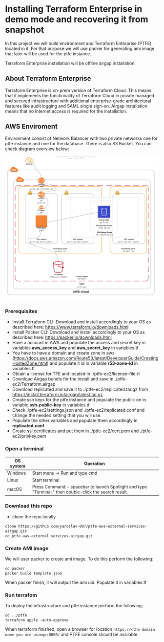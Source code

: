 
# Installing Terraform Enterprise in demo mode and recovering it from snapshot 

In this project we will build environment and Terraform Enterprise (PTFE) located in it. For that purpose we will use packer for generating ami image that later will be used for the ptfe instance.

Terraform Enterprise installation will be offline airgap installation.

## About Terraform Enterprise
Terraform Enterprise is on-prem version of Terraform Cloud. This means that it implements the functionality of Terraform Cloud in private managed and secured infrastructure with additional enterprise-grade architectural features like audit logging and SAML single sign-on.
Airgap installation means that no Internet access is required for the installation.

## AWS Enviroment
Environment consist of Network Balancer with two private networks one for ptfe instance and one for the database. There is also S3 Bucket. You can check diagram overview below:

![alt text](./pictures/ptfe.png "Diagram of the Environment")


### Prerequisites
- Install Terraform CLI:
Download and install accordingly to your OS as described here:
https://www.terraform.io/downloads.html
- Install Packer CLI:
Download and install accordingly to your OS as described here:
https://packer.io/downloads.html
- Have a account in AWS and populate the access and secret key in variables **aws_access_key** and **aws_secret_key** in variables.tf
- You have to have a domain and create zone in aws (https://docs.aws.amazon.com/Route53/latest/DeveloperGuide/CreatingHostedZone.html) and populate it id in variable **r53-zone-id** in variables.tf
- Obtain a license for TFE and located in ./ptfe-ec2/license-file.rli
- Download Airgap bundle for the install and save in ./ptfe-ec2/Terraform.airgap
- Download replicated and save it to ./ptfe-ec2/replicated.tar.gz from https://install.terraform.io/airgap/latest.tar.gz
- Create ssh keys for the ptfe instance and populate the public on in variable **ssh-public-key** in variables.tf
- Check ./ptfe-ec2/settings.json and ./ptfe-ec2/replicated.conf and change the needed setting that you will use.
- Populate the other variables and populate them accordingly in **replicated.conf**
- Create ssl certificates and put them in ./ptfe-ec2/cert.pem and  ./ptfe-ec2/privkey.pem

### Open a terminal


 OS system | Operation
 ------------ | -------------
| Windows | Start menu -> Run and type cmd |
| Linux  |Start terminal |
| macOS | Press Command - spacebar to launch Spotlight and type "Terminal," then double-click the search result. |

### Download this repo
- clone the repo locally
```
clone https://github.com/yaroslav-007/ptfe-aws-external-services-airgap.git
cd ptfe-aws-external-services-airgap.git
```
### Create AMI image 
We will user packer to create ami image. To do this perform the following:
```
cd packer
packer build template.json
```

When packer finish, it will output the ami uid. Populate it in variables.tf

### Run terrafom 

To deploy the infrastructure and ptfe instance perform the following:

```
cd ../ptfe
terraform apply -auto-approve
```

When terraform finished, open a browser for location `https://<the domain name you are using>:8800/` and PTFE console should be available.


